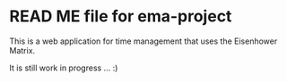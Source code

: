 # READ ME file for ema-project
This is a web application for time management that uses the Eisenhower Matrix.

It is still work in progress ... :)
